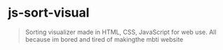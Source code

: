 # js-sort-visual

> Sorting visualizer made in HTML, CSS, JavaScript for web use.
All because im bored and tired of makingthe mbti website
